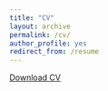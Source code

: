 ```yaml
---
title: "CV"
layout: archive
permalink: /cv/
author_profile: yes
redirect_from: /resume
---
```


<u><a href="HarshiniJhala.github.io/C:/Users/jhala/Desktop/for website/CV.pdf">Download CV</a></u>
<br/>
